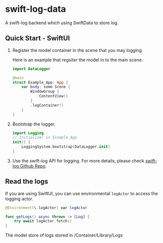 # swift-log-data

A swift-log backend which using SwiftData to store log.

## Quick Start - SwiftUI

1. Register the model container in the scene that you may logging. 

   Here is an example that regsiter the model in to the main scene.

   ```swift
   import DataLogger
   
   @main
   struct Example_App: App {
       var body: some Scene {
           WindowGroup {
               ContentView()
           }
           .logContainer()
       }
   }
   ```

2. Bootstrap the logger.

   ```swift
   import Logging
   // Initializer in Example_App
   init() {
       LoggingSystem.bootstrap(DataLogger.init)
   }
   ```

3. Use the swift-log API for logging. For more details, please check [swift-log Github Repo](https://github.com/apple/swift-log).

## Read the logs

If you are using SwiftUI, you can use environmental `logActor` to access the logging actor.

```swift
@Environment(\.logActor) var logActor

func getLogs() async throws -> [Log] {
    try await logActor.fetch()
}
```

The model store of logs stored in /Container/Library/Logs
